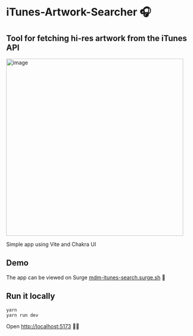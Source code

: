 # iTunes-Artwork-Searcher 🎧

## Tool for fetching hi-res artwork from the iTunes API

<a href="http://mdm-itunes-search.surge.sh">
<img width="475" alt="image" src="https://github.com/MartinDM/React-Firebase-Reactive-ToDo/assets/7467069/cd822310-1514-4157-804f-b2a763f08f63">
</a>

Simple app using Vite and Chakra UI

## Demo

The app can be viewed on Surge [mdm-itunes-search.surge.sh](https://mdm-itunes-search.surge.sh) 🚀

## Run it locally

```
yarn
yarn run dev
```

Open [http://localhost:5173](http://localhost:5173) 👩‍🚀
